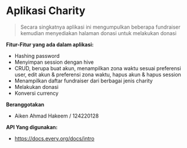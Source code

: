 # Aplikasi Charity
> Secara singkatnya aplikasi ini mengumpulkan beberapa fundraiser kemudian menyediakan halaman donasi untuk melakukan donasi

**Fitur-Fitur yang ada dalam aplikasi:**
- Hashing password
- Menyimpan session dengan hive
- CRUD, berupa buat akun, menampilkan zona waktu sesuai preferensi user, edit akun & preferensi zona waktu, hapus akun & hapus session
- Menampilkan daftar fundraiser dari berbagai jenis charity
- Melakukan donasi
- Konversi currency

**Beranggotakan**
- Aiken Ahmad Hakeem / 124220128

**API Yang digunakan:**
- https://docs.every.org/docs/intro
